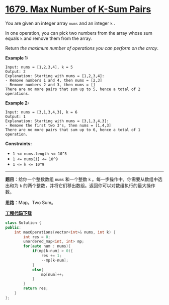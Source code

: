 # [1679. Max Number of K-Sum Pairs](https://leetcode.com/problems/max-number-of-k-sum-pairs/)

You are given an integer array `nums` and an integer `k` .

In one operation, you can pick two numbers from the array whose sum equals `k` and remove them from the array.

Return *the maximum number of operations you can perform on the array*.

**Example 1:**

```
Input: nums = [1,2,3,4], k = 5
Output: 2
Explanation: Starting with nums = [1,2,3,4]:
- Remove numbers 1 and 4, then nums = [2,3]
- Remove numbers 2 and 3, then nums = []
There are no more pairs that sum up to 5, hence a total of 2 operations.
```

**Example 2:**

```
Input: nums = [3,1,3,4,3], k = 6
Output: 1
Explanation: Starting with nums = [3,1,3,4,3]:
- Remove the first two 3's, then nums = [1,4,3]
There are no more pairs that sum up to 6, hence a total of 1 operation.
```

**Constraints:**

* `1 <= nums.length <= 10^5`
* `1 <= nums[i] <= 10^9`
* `1 <= k <= 10^9`

-----

**题目**：给你一个整数数组 `nums` 和一个整数 `k` 。每一步操作中，你需要从数组中选出和为 `k` 的两个整数，并将它们移出数组。返回你可以对数组执行的最大操作数。

**思路**：Map。Two Sum。

[**工程代码下载**](https://github.com/shenkh/leetcode)

```cpp
class Solution {
public:
    int maxOperations(vector<int>& nums, int k) {
        int res = 0;
        unordered_map<int, int> mp;
        for(auto num : nums){
            if(mp[k-num] > 0){
                res += 1;
                --mp[k-num];
            }
            else{
                mp[num]++;
            }
        }
        return res;
    }
};
```
